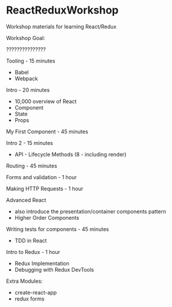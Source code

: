 # ReactReduxWorkshop
Workshop materials for learning React/Redux

Workshop Goal:

???????????????

Tooling - 15 minutes
* Babel
* Webpack

Intro - 20 minutes
* 10,000 overview of React
* Component
* State
* Props

My First Component - 45 minutes

Intro 2 - 15 minutes
* API - Lifecycle Methods (8 - including render)

Routing - 45 minutes

Forms and validation - 1 hour

Making HTTP Requests - 1 hour

Advanced React
* also introduce the presentation/container components pattern
* Higher Order Components

Writing tests for components - 45 minutes
* TDD in React

Intro to Redux - 1 hour
* Redux Implementation
* Debugging with Redux DevTools

Extra Modules:
* create-react-app
* redux forms
